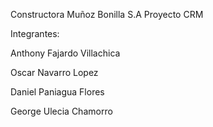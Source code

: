 Constructora Muñoz Bonilla S.A
Proyecto CRM

Integrantes:

Anthony Fajardo Villachica

Oscar Navarro Lopez

Daniel Paniagua Flores

George Ulecia Chamorro

